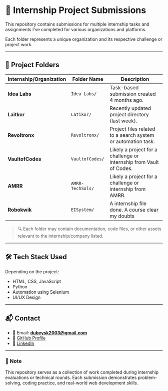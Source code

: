 # 💼 Internship Project Submissions

This repository contains submissions for multiple internship tasks and assignments I’ve completed for various organizations and platforms.

Each folder represents a unique organization and its respective challenge or project work.

---

## 📁 Project Folders

| Internship/Organization | Folder Name     | Description |
|-------------------------|-----------------|-------------|
| **Idea Labs**           | `Idea Labs/`     | Task-based submission created 4 months ago. |
| **Laitkor**             | `Latikor/`       | Recently updated project directory (last week). |
| **Revoltronx**          | `Revoltronx/`    | Project files related to a search system or automation task. |
| **VaultofCodes**        | `VaultofCodes/`  | Likely a project for a challenge or internship from Vault of Codes. |
| **AMRR**        | `AMRR-TechSols/`  | Likely a project for a challenge or internship from AMRR. |
| **Robokwik**        | `EISystem/`  | A internship file done. A course clear my doubts |


> 🔍 Each folder may contain documentation, code files, or other assets relevant to the internship/company listed.

---

## 🛠️ Tech Stack Used

Depending on the project:
- HTML, CSS, JavaScript
- Python
- Automation using Selenium
- UI/UX Design

---

## 📬 Contact

- 📧 Email: **dubeysk2003@gmail.com**
- 🔗 [GitHub Profile](https://github.com/kuro-shiv)
- 🔗 [LinkedIn](https://www.linkedin.com/in/shivam-kumar-dubey-970a87248/)

---

### 📌 Note

This repository serves as a collection of work completed during internship evaluations or technical rounds. Each submission demonstrates problem-solving, coding practice, and real-world web development skills.

